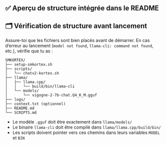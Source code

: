 ## ✅ Aperçu de structure intégrée dans le README


## 🗂️ Vérification de structure avant lancement

Assure-toi que les fichiers sont bien placés avant de démarrer. En cas d’erreur au lancement (`model not found`, `llama-cli: command not found`, etc.), vérifie que tu as :

```
SMKORTEX/
├── setup-smkortex.sh
├── scripts/
│   └── chatv2-kortex.sh
├── llama/
│   ├── llama.cpp/
│   │   └── build/bin/llama-cli
│   └── models/
│       └── vigogne-2-7b-chat.Q4_K_M.gguf
├── logs/
├── context.txt (optionnel)
├── README.md
└── SCRIPTS.md
```

- Le modèle `.gguf` doit être exactement dans `llama/models/`
- Le binaire `llama-cli` doit être compilé dans `llama/llama.cpp/build/bin/`
- Les scripts doivent pointer vers ces chemins dans leurs variables `MODEL` et `BIN`
```



